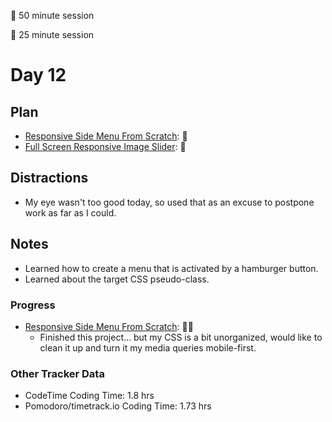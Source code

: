 🍒 50 minute session

🍅 25 minute session

# Day 12

## Plan
- [Responsive Side Menu From Scratch](https://www.youtube.com/watch?v=wpGNFGqNfdU): 🍒
- [Full Screen Responsive Image Slider](https://www.youtube.com/watch?v=wWWNrANNO1k): 🍒


## Distractions
- My eye wasn't too good today, so used that as an excuse to postpone work as far as I could.


## Notes
- Learned how to create a menu that is activated by a hamburger button. 
- Learned about the target CSS pseudo-class.

  
### Progress
- [Responsive Side Menu From Scratch](https://www.youtube.com/watch?v=wpGNFGqNfdU): 🍒🍒
  - Finished this project... but my CSS is a bit unorganized, would like to clean it up and turn it my media queries mobile-first.

### Other Tracker Data
- CodeTime Coding Time: 1.8 hrs
- Pomodoro/timetrack.io Coding Time: 1.73 hrs